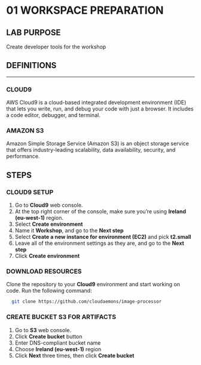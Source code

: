 # 01 WORKSPACE PREPARATION

## LAB PURPOSE

Create developer tools for the workshop

## DEFINITIONS
----

### CLOUD9

AWS Cloud9 is a cloud-based integrated development environment (IDE) that lets you write, run, and debug your code with just a browser. It includes a code editor, debugger, and terminal.

### AMAZON S3

Amazon Simple Storage Service (Amazon S3) is an object storage service that offers industry-leading scalability, data availability, security, and performance.

## STEPS

### CLOUD9 SETUP

1. Go to **Cloud9** web console.
2. At the top right corner of the console, make sure you’re using **Ireland (eu-west-1)** region.
3. Select **Create environment**
4. Name it **Workshop**, and go to the **Next step**
5. Select **Create a new instance for environment (EC2)** and pick **t2.small**
6. Leave all of the environment settings as they are, and go to the **Next step**
10. Click **Create environment**

### DOWNLOAD RESOURCES

Clone the repository to your **Cloud9** environment and start working on code. Run the following command:

```bash
  git clone https://github.com/cloudaemons/image-processor
```

### CREATE BUCKET S3 FOR ARTIFACTS

1. Go to **S3** web console.
2. Click **Create bucket** button
3. Enter DNS-compliant bucket name
4. Choose **Ireland (eu-west-1)** region
5. Click **Next** three times, then click **Create bucket**
